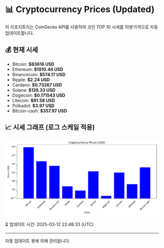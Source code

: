 
# 📊 Cryptocurrency Prices (Updated)

이 리포지토리는 CoinGecko API를 사용하여 코인 TOP 10 시세를 10분가격으로 자동 업데이트합니다.

## 💰 현재 시세
- Bitcoin: **$83616 USD**
- Ethereum: **$1910.46 USD**
- Binancecoin: **$574.17 USD**
- Ripple: **$2.24 USD**
- Cardano: **$0.73267 USD**
- Solana: **$126.33 USD**
- Dogecoin: **$0.171543 USD**
- Litecoin: **$91.58 USD**
- Polkadot: **$3.97 USD**
- Bitcoin-cash: **$357.97 USD**

## 📈 시세 그래프 (로그 스케일 적용)
![Crypto Prices](crypto_prices.png)

⏳ 업데이트 시간: 2025-03-12 22:48:33 (UTC)

---
자동 업데이트 봇에 의해 관리됩니다.
